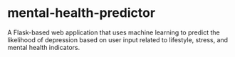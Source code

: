 # mental-health-predictor
A Flask-based web application that uses machine learning to predict the likelihood of depression based on user input related to lifestyle, stress, and mental health indicators.
